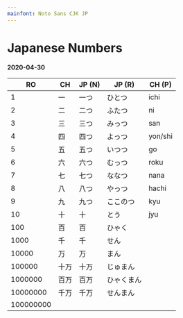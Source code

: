 ```yaml
---
mainfont: Noto Sans CJK JP
---
```

# Japanese Numbers 
**2020-04-30**

| RO        | CH   | JP (N) | JP (R)     | CH (P)  |
| ---       | ---  | ------ | ------     | ----    |
| 1         | 一   | 一つ   | ひとつ     | ichi    |
| 2         | 二   | 二つ   | ふたつ     | ni      |
| 3         | 三   | 三つ   | みっつ     | san     |
| 4         | 四   | 四つ   | よっつ     | yon/shi |
| 5         | 五   | 五つ   | いつつ     | go      |
| 6         | 六   | 六つ   | むっつ     | roku    |
| 7         | 七   | 七つ   | ななつ     | nana    |
| 8         | 八   | 八つ   | やっつ     | hachi   |
| 9         | 九   | 九つ   | ここのつ   | kyu     |
| 10        | 十   | 十     | とう       | jyu     |
| 100       | 百   | 百     | ひゃく     |         |
| 1000      | 千　 | 千     | せん       |         |
| 10000     | 万   | 万     | まん       |         |
| 100000    | 十万 | 十万   | じゅまん   |         |
| 1000000   | 百万 | 百万   | ひゃくまん |         |
| 10000000  | 千万 | 千万   | せんまん   |         |
| 100000000 |      |        |            |         |
